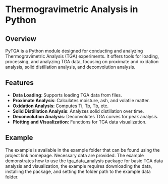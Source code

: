 # Thermogravimetric Analysis in Python

## Overview
PyTGA is a Python module designed for conducting and analyzing Thermogravimetric Analysis (TGA) experiments. It offers tools for loading, processing, and analyzing TGA data, focusing on proximate and oxidation analysis, solid distillation analysis, and deconvolution analysis.

## Features
- **Data Loading**: Supports loading TGA data from files.
- **Proximate Analysis**: Calculates moisture, ash, and volatile matter.
- **Oxidation Analysis**: Computes Ti, Tp, Tb, etc.
- **Solid Distillation Analysis**: Analyzes solid distillation over time.
- **Deconvolution Analysis**: Deconvolutes TGA curves for peak analysis.
- **Plotting and Visualization**: Functions for TGA data visualization.

## Example
The example is available in the example folder that can be found using the project link homepage. Necessary data are provided. The example demonstrates how to use the tga_data_analysis package for basic TGA data analysis and visualization, the example requires downloading the data, installing the package, and setting the folder path to the example data folder.
